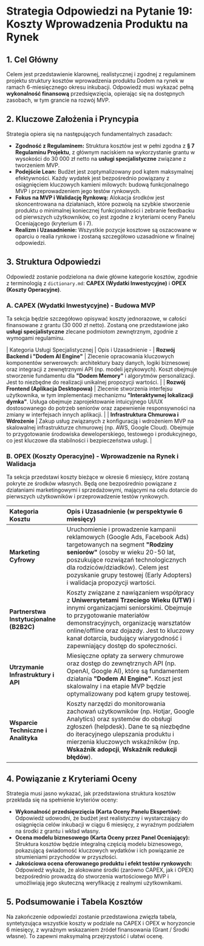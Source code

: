 # Strategia Odpowiedzi na Pytanie 19: Koszty Wprowadzenia Produktu na Rynek

## 1. Cel Główny

Celem jest przedstawienie klarownej, realistycznej i zgodnej z regulaminem projektu struktury kosztów wprowadzenia produktu Dodem na rynek w ramach 6-miesięcznego okresu inkubacji. Odpowiedź musi wykazać pełną **wykonalność finansową** przedsięwzięcia, opierając się na dostępnych zasobach, w tym grancie na rozwój MVP.

## 2. Kluczowe Założenia i Pryncypia

Strategia opiera się na następujących fundamentalnych zasadach:

*   **Zgodność z Regulaminem:** Struktura kosztów jest w pełni zgodna z **§ 7 Regulaminu Projektu**, z głównym naciskiem na wykorzystanie grantu w wysokości do 30 000 zł netto na **usługi specjalistyczne** związane z tworzeniem MVP.
*   **Podejście Lean:** Budżet jest zoptymalizowany pod kątem maksymalnej efektywności. Każdy wydatek jest bezpośrednio powiązany z osiągnięciem kluczowych kamieni milowych: budową funkcjonalnego MVP i przeprowadzeniem jego testów rynkowych.
*   **Fokus na MVP i Walidację Rynkową:** Alokacja środków jest skoncentrowana na działaniach, które pozwolą na szybkie stworzenie produktu o minimalnej koniecznej funkcjonalności i zebranie feedbacku od pierwszych użytkowników, co jest zgodne z kryteriami oceny Panelu Oceniającego (kryterium 6 i 7).
*   **Realizm i Uzasadnienie:** Wszystkie pozycje kosztowe są oszacowane w oparciu o realia rynkowe i zostaną szczegółowo uzasadnione w finalnej odpowiedzi.

## 3. Struktura Odpowiedzi

Odpowiedź zostanie podzielona na dwie główne kategorie kosztów, zgodnie z terminologią z `dictionary.md`: **CAPEX (Wydatki Inwestycyjne)** i **OPEX (Koszty Operacyjne)**.

### A. CAPEX (Wydatki Inwestycyjne) - Budowa MVP

Ta sekcja będzie szczegółowo opisywać koszty jednorazowe, w całości finansowane z grantu (30 000 zł netto). Zostaną one przedstawione jako **usługi specjalistyczne** zlecane podmiotom zewnętrznym, zgodnie z wymogami regulaminu.

| Kategoria Usługi Specjalistycznej | Opis i Uzasadnienie                                                                                                                                                                                                                                                                                                                                                                                                                                                                                                                                                                                                                                                                                                                                                                                                                                                                                                                                                                                                                                                                                                                                                                                                                                                                                                                                                                                                                                                                                                                                                                                                                                                                                                                                                                                                                                                                                                                                                                                                                                                                                                                                                                                                                                                                                                                                                                                                                                                                                                                                                                                                                                                                                                                                                                                                                                                                                                                                                                                                                                                                                                                                                                                                                                                                                                                                                                                                                                                                                                                                                                                                                                                                                                                                                                                                                                                                                                                                                                                                                                                                                                                                                                                                                                                                                                                                                                                                                                                                                                                                                                                                                                                                                                                                                                                                                                                                                                                                                                                                                                                                                                                                                                                                                                                                                                                                                                                                                                                                                                                                                                                                                                                                                                                                                                                                                                                                                                                                                                                                                                                                                                                                                                                                                                                                                                                                                                                                                                                                                                                                                                                                                                                                                                                                                                                                                                                                                                                                                                                                                                                                                                                                                                                                                                                                                                                                                                                                                                                                                                                                                                                                                                                                                                                                                                                                                                                                                                                                                                                                                                                                                                                                                                                                                                                                                                                                                                                                                                                                                                                                                                                                                                                                                                                                                                                                                                                                                                                                                                                                                                                                                                                                                                                                                                                                                                                                                                                                                                                                                                                                                                                                                                                                                                                                                                                                                                                                                                                                                                                                                                                                                                                                                                                                                                                                                                                                                                                                                                                                                                                                                                                                                                                                                                                                                                                                                                                                                                                                                                                                                                                                                                                                                                                                                                                                                                                                                                                                                                                                                                                                                                                                                                                                                                                                                                                                                                                                                                                                                                                                                                                                                                                                                                                                                                                                                                                                                                                                                                                                                                                                                                                                                                                                                                                                                                                                                                                                                                                                                                                                                                                                                                                                                                                                                                                                                                                                                                                                                                                                                                                                                                                                                                                                                                                                                                                                                                                                                                                                                                                                                                                                                                                                                                                                                                                                                                                                                                                                                                                                                                                                                                                                                                                                                                                                                                                                                                                                                                                                                                                                                                                                                                                                                                                                                                                                                                                                                                                                                                                                                                                                                                                                                                                                                                                                                                                                                                                                                                                                                                                                                                                                                                                                                                                                                                                                                                                                                                                                                                                                                                                                                                                                                                                                                                                                                                                                                                                                                                                                                                                                                                                                                                                                                                                                                                                                                                                                                                                                                                                                                                                                                                                                                                                                                                                                                                                                                                                                                                                                                                                                                                                                                                                                                                                                                                                                                                                                                                                                                                                                                                                                                                                                                                                                                                                                                                                                                                                                                                                                                                                                                                                                                                                                                                                                                                                                                                                                                                                                                                                                                                                                                                                                                                                                                                                                                                                                                                                                                                                                                                                                                                                                                                                                                                                                                                                                                                                                                                                                                                                                                                                                                                                                                                                                                                                                                                                                                                                                                                                                                                                                                                                                                                                                                                                                                                                                                                                                                                                                                                                                                                                                                                                                                                                                                                                                                                                                                                                                                                                                                                                                                                                                                                                                                                                                                                                                                                                                                                                                                                                                                                                                                                                                                                                                                                                                                                                                                                                                                                                                                                                                                                                                                                                                                                                                                                                                                                                                                                                                                                                                                                                                                                                                                                                                                                                                                                                                                                                                                                                                                                                                                                                                                                                                                                                                                                                                                                                                                                                                                                                                                                                                                                                                                                                                                                                                                                                                                                                                                                                                                                                                                                                                                                                                                                                                                                                                                                                                                                                                                                                                                                                                                                                                                                                                                                                                                                                                                                                                                                                                                                                                                                                                                                                                                                                                                                                                                                                                                                                                                                                                                                                                                                                                                                                                                                                                                                                                                                                                                                                                                                                                                                                                                                                                                                                                                                                                                                                                                                                                                                                                                                                                                                                                                                                                                                                                                                                                                                                                                                                                                                                                                                                                                                                                                                                                                                                                                                                                                                                                                                                                                                                                                                                                                                                                                                                                                                                                                                                                                                                                                                                                                                                                                                                                                                                                                                                                                                                                                                                                                                                                                                                                                                                                                                                                                                                                                                                                                                                                                                                                                                                                                                                                                                                                                                                                                                                                                                                                                                                                                                                                                                                                                                                                                                                                                                                                                                                                                                                                                                                                                                                                                                                                                                                                                                                                                                                                                                                                                                                                                                                                                                                                                                                                                                                                                                                                                                                                                                                                                                                                                                                                                                                                                                                                                                                                                                                                                                                                                                                                                                                                                                                                                                                                                                                                                                                                                                                                                                                                                                                                                                                                                                                                                                                                                                                                                                                                                                                                                                                                                                                                                                                                                                                                                                                                                                                                                                                                                                                                                                                                                                                                                                                                                                                                                                                                                                                                                                                                                                                                                                                                                                                                                                                                                                                                                                                                                                                                                                                                                                                                                                                                                                                                                                                                                                                                                                                                                                                                                                                                                                                      -
| **Rozwój Backend i "Dodem AI Engine"** | Zlecenie opracowania kluczowych komponentów serwerowych: architektury bazy danych, logiki biznesowej oraz integracji z zewnętrznymi API (np. modeli językowych). Koszt obejmuje stworzenie fundamentu dla **"Dodem Memory"** i algorytmów personalizacji. Jest to niezbędne do realizacji unikalnej propozycji wartości. |
| **Rozwój Frontend (Aplikacja Desktopowa)** | Zlecenie stworzenia interfejsu użytkownika, w tym implementacji mechanizmu **"Interaktywnej lokalizacji dymka"**. Usługa obejmuje zaprojektowanie intuicyjnego UI/UX dostosowanego do potrzeb seniorów oraz zapewnienie responsywności na zmiany w interfejsach innych aplikacji. |
| **Infrastruktura Chmurowa i Wdrożenie** | Zakup usług związanych z konfiguracją i wdrożeniem MVP na skalowalnej infrastrukturze chmurowej (np. AWS, Google Cloud). Obejmuje to przygotowanie środowiska deweloperskiego, testowego i produkcyjnego, co jest kluczowe dla stabilności i bezpieczeństwa usługi. |

### B. OPEX (Koszty Operacyjne) - Wprowadzenie na Rynek i Walidacja

Ta sekcja przedstawi koszty bieżące w okresie 6 miesięcy, które zostaną pokryte ze środków własnych. Będą one bezpośrednio powiązane z działaniami marketingowymi i sprzedażowymi, mającymi na celu dotarcie do pierwszych użytkowników i przeprowadzenie testów rynkowych.

| Kategoria Kosztu | Opis i Uzasadnienie (w perspektywie 6 miesięcy) |
| :--- | :--- |
| **Marketing Cyfrowy** | Uruchomienie i prowadzenie kampanii reklamowych (Google Ads, Facebook Ads) targetowanych na segment **"Rodziny seniorów"** (osoby w wieku 20-50 lat, poszukujące rozwiązań technologicznych dla rodziców/dziadków). Celem jest pozyskanie grupy testowej (Early Adopters) i walidacja propozycji wartości. |
| **Partnerstwa Instytucjonalne (B2B2C)** | Koszty związane z nawiązaniem współpracy z **Uniwersytetami Trzeciego Wieku (UTW)** i innymi organizacjami seniorskimi. Obejmuje to przygotowanie materiałów demonstracyjnych, organizację warsztatów online/offline oraz dojazdy. Jest to kluczowy kanał dotarcia, budujący wiarygodność i zapewniający dostęp do społeczności. |
| **Utrzymanie Infrastruktury i API** | Miesięczne opłaty za serwery chmurowe oraz dostęp do zewnętrznych API (np. OpenAI, Google AI), które są fundamentem działania **"Dodem AI Engine"**. Koszt jest skalowalny i na etapie MVP będzie optymalizowany pod kątem grupy testowej. |
| **Wsparcie Techniczne i Analityka** | Koszty narzędzi do monitorowania zachowań użytkowników (np. Hotjar, Google Analytics) oraz systemów do obsługi zgłoszeń (helpdesk). Dane te są niezbędne do iteracyjnego ulepszania produktu i mierzenia kluczowych wskaźników (np. **Wskaźnik adopcji**, **Wskaźnik redukcji błędów**). |

## 4. Powiązanie z Kryteriami Oceny

Strategia musi jasno wykazać, jak przedstawiona struktura kosztów przekłada się na spełnienie kryteriów oceny:

*   **Wykonalność przedsięwzięcia (Karta Oceny Panelu Ekspertów):** Odpowiedź udowodni, że budżet jest realistyczny i wystarczający do osiągnięcia celów inkubacji w ciągu 6 miesięcy, z wyraźnym podziałem na środki z grantu i wkład własny.
*   **Ocena modelu biznesowego (Karta Oceny przez Panel Oceniający):** Struktura kosztów będzie integralną częścią modelu biznesowego, pokazującą świadomość kluczowych wydatków i ich powiązanie ze strumieniami przychodów w przyszłości.
*   **Jakościowa ocena oferowanego produktu i efekt testów rynkowych:** Odpowiedź wykaże, że alokowane środki (zarówno CAPEX, jak i OPEX) bezpośrednio prowadzą do stworzenia wartościowego MVP i umożliwiają jego skuteczną weryfikację z realnymi użytkownikami.

## 5. Podsumowanie i Tabela Kosztów

Na zakończenie odpowiedzi zostanie przedstawiona zwięzła tabela, syntetyzująca wszystkie koszty w podziale na CAPEX i OPEX w horyzoncie 6 miesięcy, z wyraźnym wskazaniem źródeł finansowania (Grant / Środki własne). To zapewni maksymalną przejrzystość i ułatwi ocenę.
